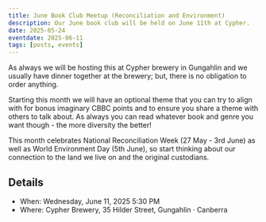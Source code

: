 ```yaml
---
title: June Book Club Meetup (Reconciliation and Environment)
description: Our June book club will be held on June 11th at Cypher.
date: 2025-05-24
eventdate: 2025-06-11
tags: [posts, events]
---
```



As always we will be hosting this at Cypher brewery in Gungahlin and we usually have dinner together at the brewery; but, there is no obligation to order anything.

Starting this month we will have an optional theme that you can try to align with for bonus imaginary CBBC points and to ensure you share a theme with others to talk about. As always you can read whatever book and genre you want though - the more diversity the better!

This month celebrates National Reconciliation Week (27 May - 3rd June) as well as World Environment Day (5th June), so start thinking about our connection to the land we live on and the original custodians.

## Details

- When: Wednesday, June 11, 2025 5:30 PM 
- Where: Cypher Brewery, 35 Hilder Street, Gungahlin · Canberra
